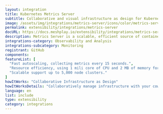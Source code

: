 ```yaml
---
layout: integration
title: Kubernetes Metrics Server
subtitle: Collaborative and visual infrastructure as design for Kubernetes Metrics Server
image: /assets/img/integrations/metrics-server/icons/color/metrics-server-color.svg
permalink: extensibility/integrations/metrics-server
docURL: https://docs.meshplay.io/extensibility/integrations/metrics-server
description: Metrics Server is a scalable, efficient source of container resource metrics for Kubernetes built-in autoscaling pipelines.
integrations-category: Observability and Analysis
integrations-subcategory: Monitoring
registrant: GitHub
components: 
featureList: [
  "Fast autoscaling, collecting metrics every 15 seconds.",
  "Resource efficiency, using 1 mili core of CPU and 2 MB of memory for each node in a cluster.",
  "Scalable support up to 5,000 node clusters."
]
howItWorks: "Collaborative Infrastructure as Design"
howItWorksDetails: "Collaboratively manage infrastructure with your coworkers synchronously sharing the same designs."
language: en
list: include
type: extensibility
category: integrations
---
```

